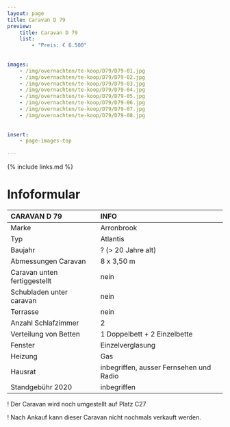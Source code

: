 ```yaml
---
layout: page
title: Caravan D 79
preview: 
    title: Caravan D 79
    list:
        - "Preis: € 6.500"
        
        
images:
    - /img/overnachten/te-koop/D79/D79-01.jpg
    - /img/overnachten/te-koop/D79/D79-02.jpg
    - /img/overnachten/te-koop/D79/D79-03.jpg
    - /img/overnachten/te-koop/D79/D79-04.jpg
    - /img/overnachten/te-koop/D79/D79-05.jpg
    - /img/overnachten/te-koop/D79/D79-06.jpg
    - /img/overnachten/te-koop/D79/D79-07.jpg
    - /img/overnachten/te-koop/D79/D79-08.jpg
    
    
insert:
    - page-images-top
    
---
```


{% include links.md %}



# Infoformular

CARAVAN D 79                | INFO        | 
:---------------------------|:------------|
Marke                       |Arronbrook
Typ                         |Atlantis
Baujahr                     |? (> 20 Jahre alt)
Abmessungen Caravan         |8 x 3,50 m
Caravan unten fertiggestellt|nein
Schubladen unter caravan    |nein
Terrasse                    |nein
Anzahl Schlafzimmer         |2
Verteilung von Betten       |1 Doppelbett + 2 Einzelbette
Fenster                     |Einzelverglasung
Heizung                     |Gas
Hausrat                     |inbegriffen, ausser Fernsehen und Radio
Standgebühr 2020            |inbegriffen

! Der Caravan wird noch umgestellt auf Platz C27

! Nach Ankauf kann dieser Caravan nicht nochmals verkauft werden.